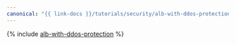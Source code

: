 ```yaml
---
canonical: "{{ link-docs }}/tutorials/security/alb-with-ddos-protection"
---
```


{% include [alb-with-ddos-protection](../../_tutorials/security/alb-with-ddos-protection.md) %}
